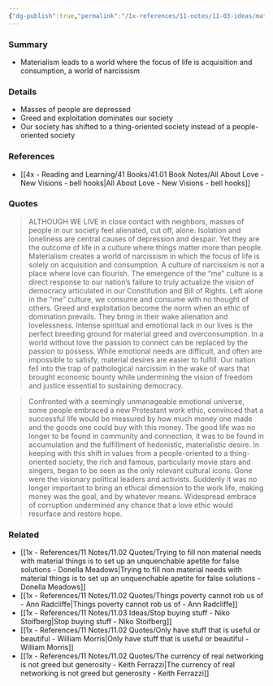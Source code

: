 ```yaml
---
{"dg-publish":true,"permalink":"/1x-references/11-notes/11-03-ideas/materialism-leads-to-a-world-of-narcissism/","title":"Materialism leads to a world of narcissism","created":"2025-03-27T20:56:51.845+03:00","updated":"2025-04-10T10:34:25.206+03:00"}
---
```



### Summary
- Materialism leads to a world where the focus of life is acquisition and consumption, a world of narcissism

### Details
- Masses of people are depressed
- Greed and exploitation dominates our society
- Our society has shifted to a thing-oriented society instead of a people-oriented society

### References
- [[4x - Reading and Learning/41 Books/41.01 Book Notes/All About Love - New Visions - bell hooks\|All About Love - New Visions - bell hooks]]

### Quotes
> ALTHOUGH WE LIVE in close contact with neighbors, masses of people in our society feel alienated, cut off, alone. Isolation and loneliness are central causes of depression and despair. Yet they are the outcome of life in a culture where things matter more than people. Materialism creates a world of narcissism in which the focus of life is solely on acquisition and consumption. A culture of narcissism is not a place where love can flourish. The emergence of the “me” culture is a direct response to our nation’s failure to truly actualize the vision of democracy articulated in our Constitution and Bill of Rights. Left alone in the “me” culture, we consume and consume with no thought of others. Greed and exploitation become the norm when an ethic of domination prevails. They bring in their wake alienation and lovelessness. Intense spiritual and emotional lack in our lives is the perfect breeding ground for material greed and overconsumption. In a world without love the passion to connect can be replaced by the passion to possess. While emotional needs are difficult, and often are impossible to satisfy, material desires are easier to fulfill. Our nation fell into the trap of pathological narcissim in the wake of wars that brought economic bounty while undermining the vision of freedom and justice essential to sustaining democracy.

> Confronted with a seemingly unmanageable emotional universe, some people embraced a new Protestant work ethic, convinced that a successful life would be measured by how much money one made and the goods one could buy with this money. The good life was no longer to be found in community and connection, it was to be found in accumulation and the fulfillment of hedonistic, materialistic desire. In keeping with this shift in values from a people-oriented to a thing-oriented society, the rich and famous, particularly movie stars and singers, began to be seen as the only relevant cultural icons. Gone were the visionary political leaders and activists. Suddenly it was no longer important to bring an ethical dimension to the work life, making money was the goal, and by whatever means. Widespread embrace of corruption undermined any chance that a love ethic would resurface and restore hope.

### Related
- [[1x - References/11 Notes/11.02 Quotes/Trying to fill non material needs with material things is to set up an unquenchable apetite for false solutions - Donella Meadows\|Trying to fill non material needs with material things is to set up an unquenchable apetite for false solutions - Donella Meadows]]
- [[1x - References/11 Notes/11.02 Quotes/Things poverty cannot rob us of - Ann Radcliffe\|Things poverty cannot rob us of - Ann Radcliffe]]
- [[1x - References/11 Notes/11.03 Ideas/Stop buying stuff - Niko Stoifberg\|Stop buying stuff - Niko Stoifberg]]
- [[1x - References/11 Notes/11.02 Quotes/Only have stuff that is useful or beautiful - William Morris\|Only have stuff that is useful or beautiful - William Morris]]
- [[1x - References/11 Notes/11.02 Quotes/The currency of real networking is not greed but generosity - Keith Ferrazzi\|The currency of real networking is not greed but generosity - Keith Ferrazzi]]